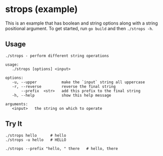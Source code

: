 # strops (example)

This is an example that has boolean and string options along with a string positional argument.
To get started, run `go build` and then `./strops -h`.

## Usage

```
./strops - perform different string operations

usage:
   ./strops [options] <input>

options:
   -u, --upper           make the `input` string all uppercase
   -r, --reverse         reverse the final string
       --prefix  <str>   add this prefix to the final string
   -h, --help            show this help message

arguments:
   <input>   the string on which to operate
```

## Try It

```shell
./strops hello      # hello
./strops -u hello   # HELLO

./strops --prefix "hello, " there   # hello, there
```
